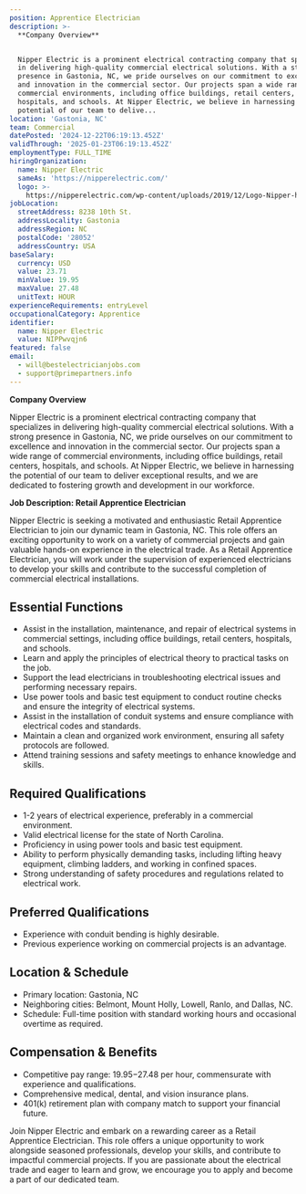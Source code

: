 ```yaml
---
position: Apprentice Electrician
description: >-
  **Company Overview**


  Nipper Electric is a prominent electrical contracting company that specializes
  in delivering high-quality commercial electrical solutions. With a strong
  presence in Gastonia, NC, we pride ourselves on our commitment to excellence
  and innovation in the commercial sector. Our projects span a wide range of
  commercial environments, including office buildings, retail centers,
  hospitals, and schools. At Nipper Electric, we believe in harnessing the
  potential of our team to delive...
location: 'Gastonia, NC'
team: Commercial
datePosted: '2024-12-22T06:19:13.452Z'
validThrough: '2025-01-23T06:19:13.452Z'
employmentType: FULL_TIME
hiringOrganization:
  name: Nipper Electric
  sameAs: 'https://nipperelectric.com/'
  logo: >-
    https://nipperelectric.com/wp-content/uploads/2019/12/Logo-Nipper-horizontal-primary.png
jobLocation:
  streetAddress: 8238 10th St.
  addressLocality: Gastonia
  addressRegion: NC
  postalCode: '28052'
  addressCountry: USA
baseSalary:
  currency: USD
  value: 23.71
  minValue: 19.95
  maxValue: 27.48
  unitText: HOUR
experienceRequirements: entryLevel
occupationalCategory: Apprentice
identifier:
  name: Nipper Electric
  value: NIPPwvqjn6
featured: false
email:
  - will@bestelectricianjobs.com
  - support@primepartners.info
---
```




**Company Overview**

Nipper Electric is a prominent electrical contracting company that specializes in delivering high-quality commercial electrical solutions. With a strong presence in Gastonia, NC, we pride ourselves on our commitment to excellence and innovation in the commercial sector. Our projects span a wide range of commercial environments, including office buildings, retail centers, hospitals, and schools. At Nipper Electric, we believe in harnessing the potential of our team to deliver exceptional results, and we are dedicated to fostering growth and development in our workforce.

**Job Description: Retail Apprentice Electrician**

Nipper Electric is seeking a motivated and enthusiastic Retail Apprentice Electrician to join our dynamic team in Gastonia, NC. This role offers an exciting opportunity to work on a variety of commercial projects and gain valuable hands-on experience in the electrical trade. As a Retail Apprentice Electrician, you will work under the supervision of experienced electricians to develop your skills and contribute to the successful completion of commercial electrical installations.

## Essential Functions

- Assist in the installation, maintenance, and repair of electrical systems in commercial settings, including office buildings, retail centers, hospitals, and schools.
- Learn and apply the principles of electrical theory to practical tasks on the job.
- Support the lead electricians in troubleshooting electrical issues and performing necessary repairs.
- Use power tools and basic test equipment to conduct routine checks and ensure the integrity of electrical systems.
- Assist in the installation of conduit systems and ensure compliance with electrical codes and standards.
- Maintain a clean and organized work environment, ensuring all safety protocols are followed.
- Attend training sessions and safety meetings to enhance knowledge and skills.

## Required Qualifications

- 1-2 years of electrical experience, preferably in a commercial environment.
- Valid electrical license for the state of North Carolina.
- Proficiency in using power tools and basic test equipment.
- Ability to perform physically demanding tasks, including lifting heavy equipment, climbing ladders, and working in confined spaces.
- Strong understanding of safety procedures and regulations related to electrical work.

## Preferred Qualifications

- Experience with conduit bending is highly desirable.
- Previous experience working on commercial projects is an advantage.

## Location & Schedule

- Primary location: Gastonia, NC
- Neighboring cities: Belmont, Mount Holly, Lowell, Ranlo, and Dallas, NC.
- Schedule: Full-time position with standard working hours and occasional overtime as required.

## Compensation & Benefits

- Competitive pay range: $19.95-$27.48 per hour, commensurate with experience and qualifications.
- Comprehensive medical, dental, and vision insurance plans.
- 401(k) retirement plan with company match to support your financial future.

Join Nipper Electric and embark on a rewarding career as a Retail Apprentice Electrician. This role offers a unique opportunity to work alongside seasoned professionals, develop your skills, and contribute to impactful commercial projects. If you are passionate about the electrical trade and eager to learn and grow, we encourage you to apply and become a part of our dedicated team.
